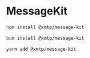 # MessageKit

```bash
npm install @xmtp/message-kit
```

```bash
bun install @xmtp/message-kit
```

```bash
yarn add @xmtp/message-kit
```
